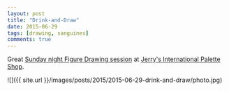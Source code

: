 ```yaml
---
layout: post
title: "Drink-and-Draw"
date: 2015-06-29
tags: [drawing, sanguines]
comments: true
---
```

Great [Sunday night Figure Drawing session](http://www.meetup.com/sundaynightfigure/events/223094355) at [Jerry's International Palette Shop](http://www.jerryspaletteshop.com).

![]({{ site.url }}/images/posts/2015/2015-06-29-drink-and-draw/photo.jpg)

